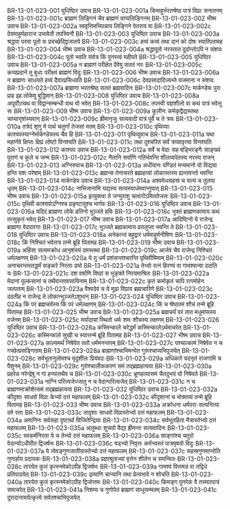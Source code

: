 BR-13-01-023-001	युधिष्ठिर उवाच
BR-13-01-023-001a	किमाहुर्भरतश्रेष्ठ पात्रं विप्राः सनातनम्
BR-13-01-023-001c	ब्राह्मणं लिङ्गिनं चैव ब्राह्मणं वाप्यलिङ्गिनम्
BR-13-01-023-002	भीष्म उवाच
BR-13-01-023-002a	स्ववृत्तिमभिपन्नाय लिङ्गिने वेतराय वा
BR-13-01-023-002c	देयमाहुर्महाराज उभावेतौ तपस्विनौ
BR-13-01-023-003	युधिष्ठिर उवाच
BR-13-01-023-003a	श्रद्धया परया पूतो यः प्रयच्छेद्द्विजातये
BR-13-01-023-003c	हव्यं कव्यं तथा दानं को दोषः स्यात्पितामह
BR-13-01-023-004	भीष्म उवाच
BR-13-01-023-004a	श्रद्धापूतो नरस्तात दुर्दान्तोऽपि न संशयः
BR-13-01-023-004c	पूतो भवति सर्वत्र किं पुनस्त्वं महीपते
BR-13-01-023-005	युधिष्ठिर उवाच
BR-13-01-023-005a	न ब्राह्मणं परीक्षेत दैवेषु सततं नरः
BR-13-01-023-005c	कव्यप्रदाने तु बुधाः परीक्ष्यं ब्राह्मणं विदुः
BR-13-01-023-006	भीष्म उवाच
BR-13-01-023-006a	न ब्राह्मणः साधयते हव्यं दैवात्प्रसिध्यति
BR-13-01-023-006c	देवप्रसादादिज्यन्ते यजमाना न संशयः
BR-13-01-023-007a	ब्राह्मणा भरतश्रेष्ठ सततं ब्रह्मवादिनः
BR-13-01-023-007c	मार्कण्डेयः पुरा प्राह इह लोकेषु बुद्धिमान्
BR-13-01-023-008	युधिष्ठिर उवाच
BR-13-01-023-008a	अपूर्वोऽप्यथ वा विद्वान्सम्बन्धी वाथ यो भवेत्
BR-13-01-023-008c	तपस्वी यज्ञशीलो वा कथं पात्रं भवेत्तु सः
BR-13-01-023-009	भीष्म उवाच
BR-13-01-023-009a	कुलीनः कर्मकृद्वैद्यस्तथा चाप्यानृशंस्यवान्
BR-13-01-023-009c	ह्रीमानृजुः सत्यवादी पात्रं पूर्वे च ते त्रयः
BR-13-01-023-010a	तत्रेदं शृणु मे पार्थ चतुर्णां तेजसां मतम्
BR-13-01-023-010c	पृथिव्याः काश्यपस्याग्नेर्मार्कण्डेयस्य चैव हि
BR-13-01-023-011	पृथिव्युवाच
BR-13-01-023-011a	यथा महार्णवे क्षिप्तः क्षिप्रं लोष्टो विनश्यति
BR-13-01-023-011c	तथा दुश्चरितं सर्वं त्रय्यावृत्त्या विनश्यति
BR-13-01-023-012	काश्यप उवाच
BR-13-01-023-012a	सर्वे च वेदाः सह षड्भिरङ्गैः साङ्ख्यं पुराणं च कुले च जन्म
BR-13-01-023-012c	नैतानि सर्वाणि गतिर्भवन्ति शीलव्यपेतस्य नरस्य राजन्
BR-13-01-023-013	अग्निरुवाच
BR-13-01-023-013a	अधीयानः पण्डितं मन्यमानो यो विद्यया हन्ति यशः परेषाम्
BR-13-01-023-013c	ब्रह्मन्स तेनाचरते ब्रह्महत्यां लोकास्तस्य ह्यन्तवन्तो भवन्ति
BR-13-01-023-014	मार्कण्डेय उवाच
BR-13-01-023-014a	अश्वमेधसहस्रं च सत्यं च तुलया धृतम्
BR-13-01-023-014c	नाभिजानामि यद्यस्य सत्यस्यार्धमवाप्नुयात्
BR-13-01-023-015	भीष्म उवाच
BR-13-01-023-015a	इत्युक्त्वा ते जग्मुराशु चत्वारोऽमिततेजसः
BR-13-01-023-015c	पृथिवी काश्यपोऽग्निश्च प्रकृष्टायुश्च भार्गवः
BR-13-01-023-016	युधिष्ठिर उवाच
BR-13-01-023-016a	यदिदं ब्राह्मणा लोके व्रतिनो भुञ्जते हविः
BR-13-01-023-016c	भुक्तं ब्राह्मणकामाय कथं तत्सुकृतं भवेत्
BR-13-01-023-017	भीष्म उवाच
BR-13-01-023-017a	आदिष्टिनो ये राजेन्द्र ब्राह्मणा वेदपारगाः
BR-13-01-023-017c	भुञ्जते ब्रह्मकामाय व्रतलुप्ता भवन्ति ते
BR-13-01-023-018	युधिष्ठिर उवाच
BR-13-01-023-018a	अनेकान्तं बहुद्वारं धर्ममाहुर्मनीषिणः
BR-13-01-023-018c	किं निश्चितं भवेत्तत्र तन्मे ब्रूहि पितामह
BR-13-01-023-019	भीष्म उवाच
BR-13-01-023-019a	अहिंसा सत्यमक्रोध आनृशंस्यं दमस्तथा
BR-13-01-023-019c	आर्जवं चैव राजेन्द्र निश्चितं धर्मलक्षणम्
BR-13-01-023-020a	ये तु धर्मं प्रशंसन्तश्चरन्ति पृथिवीमिमाम्
BR-13-01-023-020c	अनाचरन्तस्तद्धर्मं सङ्करे निरताः प्रभो
BR-13-01-023-021a	तेभ्यो रत्नं हिरण्यं वा गामश्वान्वा ददाति यः
BR-13-01-023-021c	दश वर्षाणि विष्ठां स भुङ्क्ते निरयमाश्रितः
BR-13-01-023-022a	मेदानां पुल्कसानां च तथैवान्तावसायिनाम्
BR-13-01-023-022c	कृतं कर्माकृतं चापि रागमोहेन जल्पताम्
BR-13-01-023-023a	वैश्वदेवं च ये मूढा विप्राय ब्रह्मचारिणे
BR-13-01-023-023c	ददतीह न राजेन्द्र ते लोकान्भुञ्जतेऽशुभान्
BR-13-01-023-024	युधिष्ठिर उवाच
BR-13-01-023-024a	किं परं ब्रह्मचर्यस्य किं परं धर्मलक्षणम्
BR-13-01-023-024c	किं च श्रेष्ठतमं शौचं तन्मे ब्रूहि पितामह
BR-13-01-023-025	भीष्म उवाच
BR-13-01-023-025a	ब्रह्मचर्यं परं तात मधुमांसस्य वर्जनम्
BR-13-01-023-025c	मर्यादायां स्थितो धर्मः शमः शौचस्य लक्षणम्
BR-13-01-023-026	युधिष्ठिर उवाच
BR-13-01-023-026a	कस्मिन्काले चरेद्धर्मं कस्मिन्कालेऽर्थमाचरेत्
BR-13-01-023-026c	कस्मिन्काले सुखी च स्यात्तन्मे ब्रूहि पितामह
BR-13-01-023-027	भीष्म उवाच
BR-13-01-023-027a	काल्यमर्थं निषेवेत ततो धर्ममनन्तरम्
BR-13-01-023-027c	पश्चात्कामं निषेवेत न च गच्छेत्प्रसङ्गिताम्
BR-13-01-023-028a	ब्राह्मणांश्चाभिमन्येत गुरूंश्चाप्यभिपूजयेत्
BR-13-01-023-028c	सर्वभूतानुलोमश्च मृदुशीलः प्रियंवदः
BR-13-01-023-029a	अधिकारे यदनृतं राजगामि च पैशुनम्
BR-13-01-023-029c	गुरोश्चालीककरणं समं तद्ब्रह्महत्यया
BR-13-01-023-030a	प्रहरेन्न नरेन्द्रेषु न गां हन्यात्तथैव च
BR-13-01-023-030c	भ्रूणहत्यासमं चैतदुभयं यो निषेवते
BR-13-01-023-031a	नाग्निं परित्यजेज्जातु न च वेदान्परित्यजेत्
BR-13-01-023-031c	न च ब्राह्मणमाक्रोशेत्समं तद्ब्रह्महत्यया
BR-13-01-023-032	युधिष्ठिर उवाच
BR-13-01-023-032a	कीदृशाः साधवो विप्राः केभ्यो दत्तं महाफलम्
BR-13-01-023-032c	कीदृशानां च भोक्तव्यं तन्मे ब्रूहि पितामह
BR-13-01-023-033	भीष्म उवाच
BR-13-01-023-033a	अक्रोधना धर्मपराः सत्यनित्या दमे रताः
BR-13-01-023-033c	तादृशाः साधवो विप्रास्तेभ्यो दत्तं महाफलम्
BR-13-01-023-034a	अमानिनः सर्वसहा दृष्टार्था विजितेन्द्रियाः
BR-13-01-023-034c	सर्वभूतहिता मैत्रास्तेभ्यो दत्तं महाफलम्
BR-13-01-023-035a	अलुब्धाः शुचयो वैद्या ह्रीमन्तः सत्यवादिनः
BR-13-01-023-035c	स्वकर्मनिरता ये च तेभ्यो दत्तं महाफलम्
BR-13-01-023-036a	साङ्गांश्च चतुरो वेदान्योऽधीयीत द्विजर्षभः
BR-13-01-023-036c	षड्भ्यो निवृत्तः कर्मभ्यस्तं पात्रमृषयो विदुः
BR-13-01-023-037a	ये त्वेवङ्गुणजातीयास्तेभ्यो दत्तं महाफलम्
BR-13-01-023-037c	सहस्रगुणमाप्नोति गुणार्हाय प्रदायकः
BR-13-01-023-038a	प्रज्ञाश्रुताभ्यां वृत्तेन शीलेन च समन्वितः
BR-13-01-023-038c	तारयेत कुलं कृत्स्नमेकोऽपीह द्विजर्षभः
BR-13-01-023-039a	गामश्वं वित्तमन्नं वा तद्विधे प्रतिपादयेत्
BR-13-01-023-039c	द्रव्याणि चान्यानि तथा प्रेत्यभावे न शोचति
BR-13-01-023-040a	तारयेत कुलं कृत्स्नमेकोऽपीह द्विजोत्तमः
BR-13-01-023-040c	किमङ्ग पुनरेकं वै तस्मात्पात्रं समाचरेत्
BR-13-01-023-041a	निशम्य च गुणोपेतं ब्राह्मणं साधुसम्मतम्
BR-13-01-023-041c	दूरादानाययेत्कृत्ये सर्वतश्चाभिपूजयेत्
